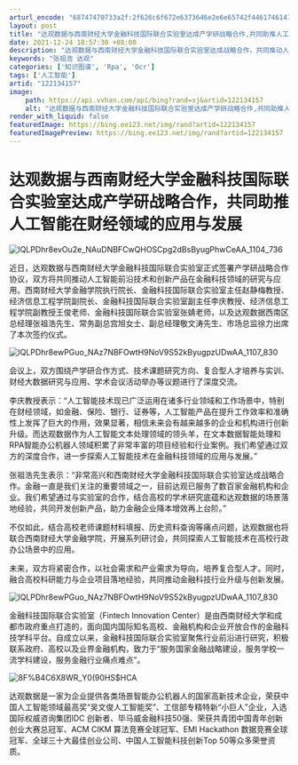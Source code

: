 ```yaml
---
arturl_encode: "68747470733a2f:2f626c6f672e6373646e2e6e65742f446174614772616e642f:61727469636c652f64657461696c732f313232313334313537"
layout: post
title: "达观数据与西南财经大学金融科技国际联合实验室达成产学研战略合作,共同助推人工智能在财经领域的应用与发展"
date: 2021-12-24 18:57:30 +08:00
description: "达观数据与西南财经大学金融科技国际联合实验室达成战略合作，共同推动人工智能在金融科技领域的应用。双方"
keywords: "张祖浩 达观"
categories: ['知识图谱', 'Rpa', 'Ocr']
tags: ['人工智能']
artid: "122134157"
image:
    path: https://api.vvhan.com/api/bing?rand=sj&artid=122134157
    alt: "达观数据与西南财经大学金融科技国际联合实验室达成产学研战略合作,共同助推人工智能在财经领域的应用与发展"
render_with_liquid: false
featuredImage: https://bing.ee123.net/img/rand?artid=122134157
featuredImagePreview: https://bing.ee123.net/img/rand?artid=122134157
---
```


# 达观数据与西南财经大学金融科技国际联合实验室达成产学研战略合作，共同助推人工智能在财经领域的应用与发展

![lQLPDhr8evOu2e_NAuDNBFCwQHOSCpg2dBsByugPhwCeAA_1104_736](https://i-blog.csdnimg.cn/blog_migrate/5693047a8e34740106c5056e68a8efe7.png)

近日，达观数据与西南财经大学金融科技国际联合实验室正式签署产学研战略合作协议，双方将共同推动人工智能前沿技术和创新产品在金融科技领域的研究与应用。西南财经大学金融学院执行院长、金融科技国际联合实验室主任赵静梅教授、经济信息工程学院副院长、金融科技国际联合实验室副主任李庆教授、经济信息工程学院副教授王俊老师、金融科技国际联合实验室张婧老师，以及达观数据西南区总经理张祖浩先生、常务副总宫旭女士、副总经理敬文涛先生、市场总监徐力出席了本次签约仪式。

![lQLPDhr8ewPGuo_NAz7NBFOwtH9NoV9S52kByugpzUDwAA_1107_830](https://i-blog.csdnimg.cn/blog_migrate/0243da850a825423cfe3e02c4f580a73.png)

会议上，双方围绕产学研合作方式、技术课题研究方向、复合型人才培养与实训、财经大数据研究与应用、学术会议活动举办等议题进行了深度交流。

李庆教授表示：“人工智能技术现已广泛运用在诸多行业领域和工作场景中，特别在财经领域，如金融、保险、银行、证券等，人工智能产品在提升工作效率和准确性上发挥了巨大的作用，效果显著，相信未来会有越来越多的企业和机构进行创新升级。而达观数据作为人工智能文本处理领域的领头羊，在文本数据智能处理和RPA智能办公机器人领域积累了非常丰富的项目经验和行业案例。我们希望通过双方的深度合作，进一步探索人工智能技术在金融科技领域的应用与发展。”

张祖浩先生表示：“非常高兴和西南财经大学金融科技国际联合实验室达成战略合作。金融一直是我们关注的重要领域之一，目前达观已服务了数百家金融机构和企业。我们希望通过与实验室的合作，结合高校的学术研究底蕴和达观数据的场景落地经验，共同开发创新产品，助力金融企业降本增效再上台阶。”

不仅如此，结合高校老师课题材料填报、历史资料查询等痛点问题，达观数据也将联合西南财经大学金融学院，开展系列研讨会，共同探索人工智能技术在高校行政办公场景中的应用。

未来，双方将紧密合作，以社会需求和产业需求为导向，培养复合型人才。同时，融合高校科研能力与企业项目落地经验，共同推动金融科技行业升级与创新发展。

![lQLPDhr8ewPGuo_NAz7NBFOwtH9NoV9S52kByugpzUDwAA_1107_830](https://i-blog.csdnimg.cn/blog_migrate/24f7fbf8b09d0f5db840b8857e6de2e6.png)

金融科技国际联合实验室（Fintech Innovation Center）是由西南财经大学和成都市政府重点打造的，面向国内国际知名高校、金融机构和企业开放合作的金融科技学科平台。自成立以来，金融科技国际联合实验室聚焦行业前沿进行研究，积极联系政府、高校以及业界金融机构，致力于“服务国家金融战略建设，服务学校一流学科建设，服务金融行业痛点难点”。

![8F%B4C6X8WR_Y0(90HS$HCA](https://i-blog.csdnimg.cn/blog_migrate/1eab746fbad888680ef634884344f5c6.png)

达观数据是一家为企业提供各类场景智能办公机器人的国家高新技术企业，荣获中国人工智能领域最高奖“吴文俊人工智能奖”、工信部专精特新“小巨人”企业，入选国际权威咨询集团IDC 创新者、毕马威金融科技50强、荣获共青团中国青年创新创业大赛总冠军、ACM CIKM 算法竞赛全球冠军、EMI Hackathon 数据竞赛全球冠军、全球三十大最佳创业公司、中国人工智能科技创新Top 50等众多荣誉资质。